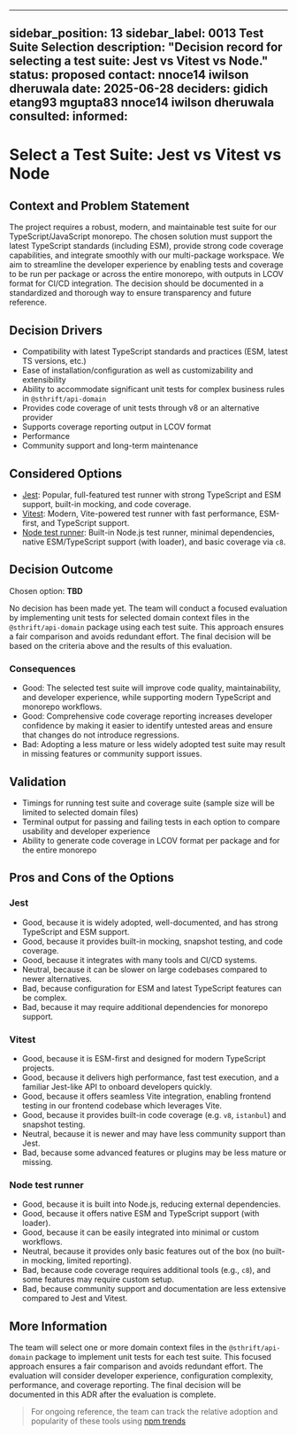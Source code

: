 
---
sidebar_position: 13
sidebar_label: 0013 Test Suite Selection
description: "Decision record for selecting a test suite: Jest vs Vitest vs Node."
status: proposed
contact: nnoce14 iwilson dheruwala
date: 2025-06-28
deciders: gidich etang93 mgupta83 nnoce14 iwilson dheruwala
consulted:
informed:
---

# Select a Test Suite: Jest vs Vitest vs Node

## Context and Problem Statement

The project requires a robust, modern, and maintainable test suite for our TypeScript/JavaScript monorepo. The chosen solution must support the latest TypeScript standards (including ESM), provide strong code coverage capabilities, and integrate smoothly with our multi-package workspace. We aim to streamline the developer experience by enabling tests and coverage to be run per package or across the entire monorepo, with outputs in LCOV format for CI/CD integration. The decision should be documented in a standardized and thorough way to ensure transparency and future reference.

## Decision Drivers

- Compatibility with latest TypeScript standards and practices (ESM, latest TS versions, etc.)
- Ease of installation/configuration as well as customizability and extensibility
- Ability to accommodate significant unit tests for complex business rules in `@sthrift/api-domain`
- Provides code coverage of unit tests through v8 or an alternative provider
- Supports coverage reporting output in LCOV format
- Performance
- Community support and long-term maintenance

## Considered Options

- [Jest](https://jestjs.io/): Popular, full-featured test runner with strong TypeScript and ESM support, built-in mocking, and code coverage.
- [Vitest](https://vitest.dev/): Modern, Vite-powered test runner with fast performance, ESM-first, and TypeScript support.
- [Node test runner](https://nodejs.org/api/test.html): Built-in Node.js test runner, minimal dependencies, native ESM/TypeScript support (with loader), and basic coverage via `c8`.

## Decision Outcome

Chosen option: **TBD**

No decision has been made yet. The team will conduct a focused evaluation by implementing unit tests for selected domain context files in the `@sthrift/api-domain` package using each test suite. This approach ensures a fair comparison and avoids redundant effort. The final decision will be based on the criteria above and the results of this evaluation.


### Consequences

- Good: The selected test suite will improve code quality, maintainability, and developer experience, while supporting modern TypeScript and monorepo workflows.
- Good: Comprehensive code coverage reporting increases developer confidence by making it easier to identify untested areas and ensure that changes do not introduce regressions.
- Bad: Adopting a less mature or less widely adopted test suite may result in missing features or community support issues.

## Validation

- Timings for running test suite and coverage suite (sample size will be limited to selected domain files)
- Terminal output for passing and failing tests in each option to compare usability and developer experience
- Ability to generate code coverage in LCOV format per package and for the entire monorepo

## Pros and Cons of the Options

### Jest

- Good, because it is widely adopted, well-documented, and has strong TypeScript and ESM support.
- Good, because it provides built-in mocking, snapshot testing, and code coverage.
- Good, because it integrates with many tools and CI/CD systems.
- Neutral, because it can be slower on large codebases compared to newer alternatives.
- Bad, because configuration for ESM and latest TypeScript features can be complex.
- Bad, because it may require additional dependencies for monorepo support.

### Vitest

- Good, because it is ESM-first and designed for modern TypeScript projects.
- Good, because it delivers high performance, fast test execution, and a familiar Jest-like API to onboard developers quickly.
- Good, because it offers seamless Vite integration, enabling frontend testing in our frontend codebase which leverages Vite.
- Good, because it provides built-in code coverage (e.g. `v8`, `istanbul`) and snapshot testing.
- Neutral, because it is newer and may have less community support than Jest.
- Bad, because some advanced features or plugins may be less mature or missing.

### Node test runner

- Good, because it is built into Node.js, reducing external dependencies.
- Good, because it offers native ESM and TypeScript support (with loader).
- Good, because it can be easily integrated into minimal or custom workflows.
- Neutral, because it provides only basic features out of the box (no built-in mocking, limited reporting).
- Bad, because code coverage requires additional tools (e.g., `c8`), and some features may require custom setup.
- Bad, because community support and documentation are less extensive compared to Jest and Vitest.

## More Information

The team will select one or more domain context files in the `@sthrift/api-domain` package to implement unit tests for each test suite. This focused approach ensures a fair comparison and avoids redundant effort. The evaluation will consider developer experience, configuration complexity, performance, and coverage reporting. The final decision will be documented in this ADR after the evaluation is complete.

> For ongoing reference, the team can track the relative adoption and popularity of these tools using [npm trends](https://npmtrends.com/jest-vs-vitest-vs-c8)
